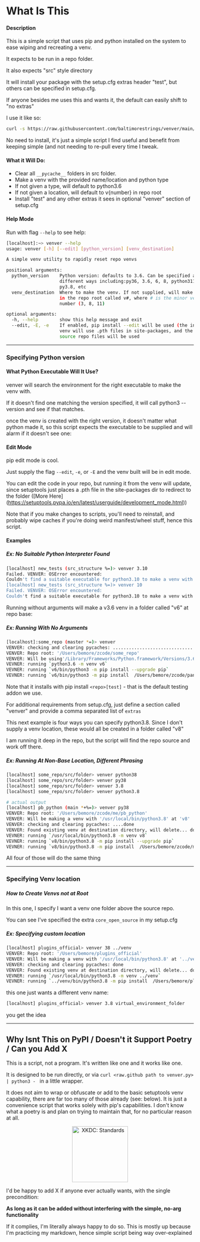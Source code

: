 # What Is This

#### Description

This is a simple script that uses pip and python installed on the system to ease wiping and recreating a venv.

It expects to be run in a repo folder. 

It also expects "src" style directory

It will install your package with the setup.cfg extras header "test", but others can be specified in setup.cfg.

If anyone besides me uses this and wants it, the default can easily shift to "no extras"

I use it like so:

```bash
curl -s https://raw.githubusercontent.com/baltimorestrings/venver/main/venver.py | python3 -
```

No need to install, it's just a simple script I find useful and benefit from keeping simple (and not needing to re-pull every time I tweak.


#### What it Will Do:

- Clear all `__pycache__` folders in src folder.
- Make a venv with the provided name/location and python type
- If not given a type, will default to python3.6
- If not given a location, will default to v{number} in repo root
- Install "test" and any other extras it sees in optional "venver" section of setup.cfg

#### Help Mode

Run with flag `--help` to see help:

```bash
[localhost]:~> venver --help
usage: venver [-h] [--edit] [python_version] [venv_destination]

A simple venv utility to rapidly reset repo venvs

positional arguments:
  python_version    Python version: defaults to 3.6. Can be specified a few
                    different ways including:py36, 3.6, 6, 8, python311,
                    py3.8, etc
  venv_destination  Where to make the venv. If not supplied, will make a venv
                    in the repo root called v#, where # is the minor version
                    number (3, 8, 11)

optional arguments:
  -h, --help        show this help message and exit
  --edit, -E, -e    If enabled, pip install --edit will be used (the installed
                    venv will use .pth files in site-packages, and the actual
                    source repo files will be used
```
---

### Specifying Python version

#### What Python Executable Will It Use?
venver will search the environment for the right executable to make the venv with. 

If it doesn't find one matching the version specified, it will call python3 --version and see if that matches.

once the venv is created with the right version, it doesn't matter what python made it, so this script
expects the executable to be supplied and will alarm if it doesn't see one:

#### Edit Mode

pip edit mode is cool. 

Just supply the flag `--edit`, `-e`, or `-E` and the venv built will be in edit mode. 

You can edit the code in your repo, but running it from the venv will update, since setuptools just
places a .pth file in the site-packages dir to redirect to the folder
([More Here] (https://setuptools.pypa.io/en/latest/userguide/development_mode.html))

Note that if you make changes to scripts, you'll need to reinstall, and probably  wipe caches if you're doing
weird manifest/wheel stuff, hence this script.

#### Examples 

##### Ex: No Suitable Python Interpreter Found
```bash
[localhost] new_tests (src_structure %=)> venver 3.10
Failed. VENVER: OSError encountered:
Couldn't find a suitable executable for python3.10 to make a venv with
[localhost] new_tests (src_structure %=)> venver 10
Failed. VENVER: OSError encountered:
Couldn't find a suitable executable for python3.10 to make a venv with
```


Running without arguments will make a v3.6 venv in a folder called "v6" at repo base:

##### Ex: Running With No Arguments
```bash
[localhost]:some_repo (master *=)> venver
VENVER: checking and clearing pycaches: ..............................................done
VENVER: Repo root: '/Users/bemore/zcode/some_repo'
VENVER: Will be using'/Library/Frameworks/Python.framework/Versions/3.6/bin/python3.6' to make venv at'v6'
VEVNER: running `python3.6 -m venv v6`
VEVNER: running `v6/bin/python3 -m pip install --upgrade pip`
VEVNER: running `v6/bin/python3 -m pip install  /Users/bemore/zcode/panoptes/panoptes_framework[test]
```


Note that it installs with pip install `<repo>[test]` - that is the default testing addon we use.

For additional requirements from setup.cfg, just define a section called "venver" and provide a comma separated list of `extras`

This next example is four ways you can specify python3.8. Since I don't supply a venv location, these would
all be created in a folder called "v8"

I am running it deep in the repo, but the script will find the repo source and work off there.

##### Ex: Running At Non-Base Location, Different Phrasing
```bash
[localhost] some_repo/src/folder> venver python38
[localhost] some_repo/src/folder> venver py38
[localhost] some_repo/src/folder> venver 3.8
[localhost] some_repo/src/folder> venver python3.8

# actual output
[localhost] pb_python (main *+%=)> venver py38
VENVER: Repo root: '/Users/bemore/zcode/me/pb_python'
VENVER: Will be making a venv with '/usr/local/bin/python3.8' at 'v8'
VENVER: checking and clearing pycaches: ....done
VENVER: Found existing venv at destination directory, will delete... done.
VEVNER: running `/usr/local/bin/python3.8 -m venv v8`
VEVNER: running `v8/bin/python3.8 -m pip install --upgrade pip`
VEVNER: running `v8/bin/python3.8 -m pip install  /Users/bemore/zcode/me/pb_python[test]`
```

All four of those will do the same thing

---

### Specifying Venv location

##### How to Create Venvs not at Root
In this one, I specify I want a venv one folder above the source repo. 

You can see I've specified the extra `core_open_source` in my setup.cfg

##### Ex: Specifying custom location
```bash
[localhost] plugins_official> venver 38 ../venv
VENVER: Repo root: '/Users/bemore/plugins_official'
VENVER: Will be making a venv with '/usr/local/bin/python3.8' at '../venv'
VENVER: checking and clearing pycaches: done
VENVER: Found existing venv at destination directory, will delete... done.
VEVNER: running `/usr/local/bin/python3.8 -m venv ../venv`
VEVNER: running `../venv/bin/python3.8 -m pip install  /Users/bemore/plugins_official[core_open_source,test]`
```

this one just wants a different venv name:

```bash
[localhost] plugins_official> venver 3.8 virtual_environment_folder
```

you get the idea

----

## Why Isnt This on PyPI / Doesn't it Support Poetry / Can you Add X

This is a script, not a program. It's written like one and it works like one. 

It is designed to be run directly, or via `curl <raw.github path to venver.py> | python3 - ` in a little wrapper.

It does not aim to wrap or obfuscate or add to the basic setuptools venv capability, there are far too
many of those already (see: below). It is just a convenience script that works solely with 
pip's capabilities. I don't know what a poetry is and plan on trying to maintain that, for no particular reason
at all.

<p align="center" width="100%">
<img src="https://imgs.xkcd.com/comics/standards.png" height=150 alt="XKDC: Standards"></img>
</p>

I'd be happy to add X if anyone ever actually wants, with the single precondition:

**As long as it can be added without interfering with the simple, no-arg functionality**

If it complies, I'm literally always happy to do so. This is mostly up because I'm practicing my markdown, hence simple script being way over-explained
